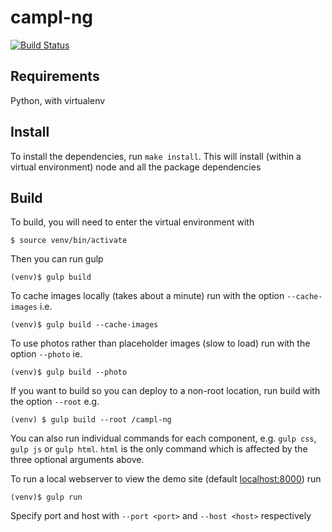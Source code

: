 # campl-ng

[![Build Status](https://travis-ci.org/mrginglymus/campl-ng.svg?branch=master)](https://travis-ci.org/mrginglymus/campl-ng)

## Requirements

Python, with virtualenv

## Install

To install the dependencies, run ``make install``. This will install (within a virtual environment) node and all the package dependencies

## Build

To build, you will need to enter the virtual environment with 

    $ source venv/bin/activate
    
Then you can run gulp

    (venv)$ gulp build

To cache images locally (takes about a minute) run with the option ``--cache-images`` i.e.

    (venv)$ gulp build --cache-images

To use photos rather than placeholder images (slow to load) run with the option ``--photo`` ie.

    (venv)$ gulp build --photo

If you want to build so you can deploy to a non-root location, run build with the option ``--root`` e.g.

    (venv) $ gulp build --root /campl-ng

You can also run individual commands for each component, e.g. ``gulp css``, ``gulp js`` or ``gulp html``. ``html`` is the only command which is affected by the three optional arguments above.

To run a local webserver to view the demo site (default [localhost:8000](http://localhost:8000)) run

    (venv)$ gulp run

Specify port and host with ``--port <port>`` and ``--host <host>`` respectively

